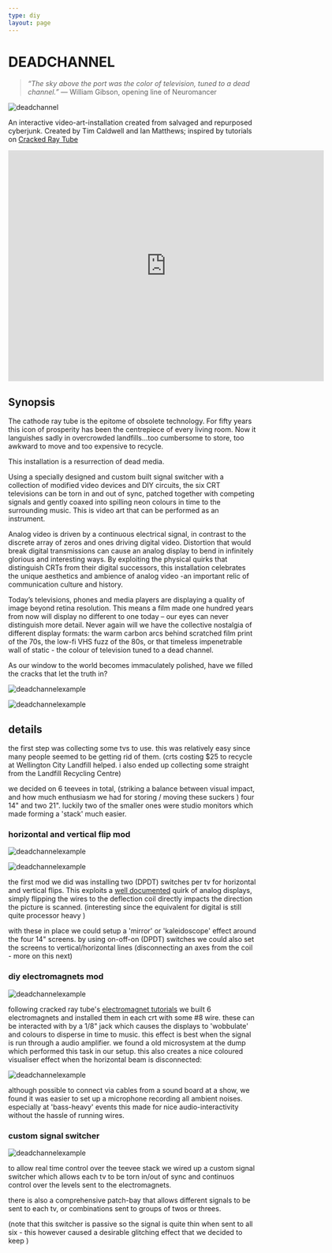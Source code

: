 ```yaml
---
type: diy
layout: page
---
```


# DEADCHANNEL

> _“The sky above the port was the color of television, tuned to a dead channel.”_
 ― William Gibson, opening line of Neuromancer

![deadchannel](/images/diy/deadchannel/deadchannel-02.png)

An interactive video-art-installation created from salvaged and repurposed cyberjunk. Created by Tim Caldwell and Ian Matthews; inspired by tutorials on [Cracked Ray Tube]

<iframe src="https://player.vimeo.com/video/176073551?title=0&byline=0&portrait=0" width="640" height="468" frameborder="0" webkitallowfullscreen mozallowfullscreen allowfullscreen></iframe>

## Synopsis

The cathode ray tube is the epitome of obsolete technology. For fifty years this icon of prosperity has been the centrepiece of every living room. Now it languishes sadly in overcrowded landfills…too cumbersome to store, too awkward to move and too expensive to recycle. 

This installation is a resurrection of dead media.

Using a specially designed and custom built signal switcher with a collection of modified video devices and DIY circuits, the six CRT televisions can be torn in and out of sync, patched together with competing signals and gently coaxed into spilling neon colours in time to the surrounding music. This is video art that can be performed as an instrument.

Analog video is driven by a continuous electrical signal, in contrast to the discrete array of zeros and ones driving digital video. Distortion that would break digital transmissions can cause an analog display to bend in infinitely glorious and interesting ways. By exploiting the physical quirks that distinguish CRTs from their digital successors, this installation celebrates the unique aesthetics and ambience of analog video -an important relic of communication culture and history.

Today’s televisions, phones and media players are displaying a quality of image beyond retina resolution. This means a film made one hundred years from now will display no different to one today – our eyes can never distinguish more detail. Never again will we have the collective nostalgia of different display formats: the warm carbon arcs behind scratched film print of the 70s, the low-fi VHS fuzz of the 80s, or that timeless impenetrable wall of static - the colour of television tuned to a dead channel.

As our window to the world becomes immaculately polished, have we filled the cracks that let the truth in?

![deadchannelexample](/images/diy/deadchannel/deadchannel-05.png)

![deadchannelexample](/images/diy/deadchannel/deadchannel-07.png)

## details

the first step was collecting some tvs to use. this was relatively easy since many people seemed to be getting rid of them. (crts costing $25 to recycle at Wellington City Landfill helped. i also ended up collecting some straight from the Landfill Recycling Centre)

we decided on 6 teevees in total, (striking a balance between visual impact, and how much enthusiasm we had for storing / moving these suckers ) four 14" and two 21". luckily two of the smaller ones were studio monitors which made forming a 'stack' much easier.

### horizontal and vertical flip mod

![deadchannelexample](/images/diy/deadchannel/deadchannel-04.png)

![deadchannelexample](/images/diy/deadchannel/deadchannel-09.jpg)

the first mod we did was installing two (DPDT) switches per tv for horizontal and vertical flips. This exploits a [well documented] quirk of analog displays, simply flipping the wires to the deflection coil directly impacts the direction the picture is scanned. (interesting since the equivalent for digital is still quite processor heavy )

with these in place we could setup a 'mirror' or 'kaleidoscope' effect around the four 14" screens. by using on-off-on (DPDT) switches we could also set the screens to vertical/horizontal lines (disconnecting an axes from the coil - more on this next)

### diy electromagnets mod

![deadchannelexample](/images/diy/deadchannel/deadchannel-06.png)

following cracked ray tube's [electromagnet tutorials] we built 6 electromagnets and installed them in each crt with some #8 wire. these can be interacted with by a 1/8" jack which causes the displays to 'wobbulate' and colours to disperse in time to music. this effect is best when the signal is run through a audio amplifier. we found a old microsystem at the dump which performed this task in our setup. this also creates a nice coloured visualiser effect when the horizontal beam is disconnected:

![deadchannelexample](/images/diy/deadchannel/deadchannel-08.png)

although possible to connect via cables from a sound board at a show, we found it was easier to set up a microphone recording all ambient noises. especially at 'bass-heavy' events this made for nice audio-interactivity without the hassle of running wires.

### custom signal switcher

![deadchannelexample](/images/diy/deadchannel/deadchannel-10.jpg)

to allow real time control over the teevee stack we wired up a custom signal switcher which allows each tv to be torn in/out of sync and continuos control over the levels sent to the electromagnets.

there is also a comprehensive patch-bay that allows different signals to be sent to each tv, or combinations sent to groups of twos or threes.

(note that this switcher is passive so the signal is quite thin when sent to all six - this however caused a desirable glitching effect that we decided to keep )

[well documented]: http://www.thegleek.com/bobroberts/yoke.html
[Cracked Ray Tube]: http://crackedraytube.com/
[electromagnet tutorials]: http://crackedraytube.com/textstutorials.html
